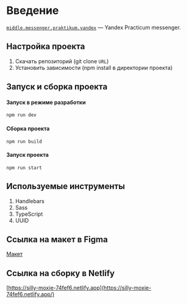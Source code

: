 # Введение

[`middle.messenger.praktikum.yandex`](https://github.com/alexandrkaa/middle.messenger.praktikum.yandex) — Yandex Practicum messenger.

## Настройка проекта

1. Скачать репозиторий (git clone `URL`)
2. Установить зависимости (npm install в директории проекта)

## Запуск и сборка проекта

#### Запуск в режиме разработки

```
npm run dev
```

#### Сборка проекта

```
npm run build
```

#### Запуск проекта

```
npm run start
```

## Используемые инструменты

1. Handlebars
2. Sass
3. TypeScript
4. UUID

## **Ссылка на макет в Figma**

[Макет](https://www.figma.com/file/XC7oYu8NTsgsuO0ijSfJyY/Chat_external_link_MY?node-id=0%3A1)

## **Ссылка на сборку в Netlify**

[https://silly-moxie-74fef6.netlify.app](https://silly-moxie-74fef6.netlify.app/)
